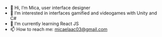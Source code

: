 - 👋 Hi, I’m Mica, user interface designer
- 👀 I’m interested in interfaces gamified and videogames with Unity and C#
- 🌱 I’m currently learning React JS
- 📫 How to reach me: micaelaac03@gmail.com

<!---
Micaela08030/Micaela08030 is a ✨ special ✨ repository because its `README.md` (this file) appears on your GitHub profile.
You can click the Preview link to take a look at your changes.
--->
